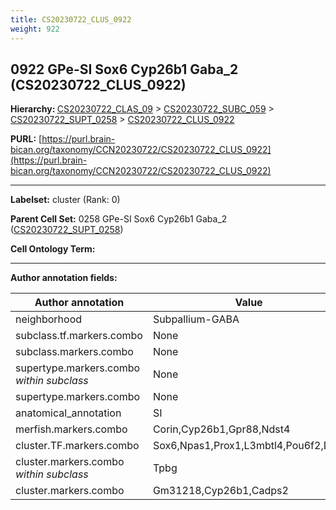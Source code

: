 ```yaml
---
title: CS20230722_CLUS_0922
weight: 922
---
```

## 0922 GPe-SI Sox6 Cyp26b1 Gaba_2 (CS20230722_CLUS_0922)
<b>Hierarchy: </b>
[CS20230722_CLAS_09](../CS20230722_CLAS_09) >
[CS20230722_SUBC_059](../CS20230722_SUBC_059) >
[CS20230722_SUPT_0258](../CS20230722_SUPT_0258) >
[CS20230722_CLUS_0922](../CS20230722_CLUS_0922)

**PURL:** [https://purl.brain-bican.org/taxonomy/CCN20230722/CS20230722_CLUS_0922](https://purl.brain-bican.org/taxonomy/CCN20230722/CS20230722_CLUS_0922)

---


**Labelset:** cluster (Rank: 0)

**Parent Cell Set:** 0258 GPe-SI Sox6 Cyp26b1 Gaba_2 ([CS20230722_SUPT_0258](../CS20230722_SUPT_0258))



**Cell Ontology Term:** 

[MARKER GENES.]: #


---

[TRANSFERRED ANNOTATIONS.]: #


[AUTHOR ANNOTATION FIELDS.]: #


**Author annotation fields:**

| Author annotation | Value |
|-------------------|-------|
|neighborhood|Subpallium-GABA|
|subclass.tf.markers.combo|None|
|subclass.markers.combo|None|
|supertype.markers.combo _within subclass_|None|
|supertype.markers.combo|None|
|anatomical_annotation|SI|
|merfish.markers.combo|Corin,Cyp26b1,Gpr88,Ndst4|
|cluster.TF.markers.combo|Sox6,Npas1,Prox1,L3mbtl4,Pou6f2,Dlx1|
|cluster.markers.combo _within subclass_|Tpbg|
|cluster.markers.combo|Gm31218,Cyp26b1,Cadps2|
